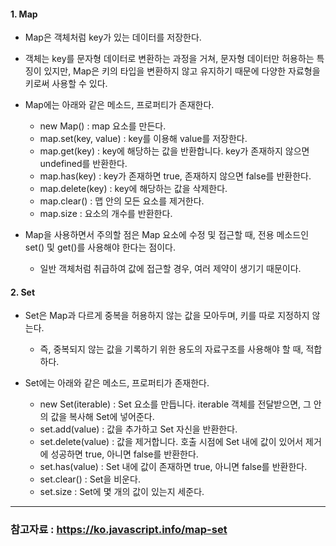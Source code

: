 #### 1. Map

- Map은 객체처럼 key가 있는 데이터를 저장한다.

- 객체는 key를 문자형 데이터로 변환하는 과정을 거쳐, 문자형 데이터만 허용하는 특징이 있지만, Map은 키의 타입을 변환하지 않고 유지하기 때문에 다양한 자료형을 키로써 사용할 수 있다.
  
- Map에는 아래와 같은 메소드, 프로퍼티가 존재한다.
    - new Map() : map 요소를 만든다.
    - map.set(key, value) : key를 이용해 value를 저장한다.
    - map.get(key) : key에 해당하는 값을 반환합니다. key가 존재하지 않으면 undefined를 반환한다.
    - map.has(key) : key가 존재하면 true, 존재하지 않으면 false를 반환한다.
    - map.delete(key) : key에 해당하는 값을 삭제한다.
    - map.clear() : 맵 안의 모든 요소를 제거한다.
    - map.size : 요소의 개수를 반환한다.

- Map을 사용하면서 주의할 점은 Map 요소에 수정 및 접근할 때, 전용 메소드인 set() 및 get()를 사용해야 한다는 점이다.
    - 일반 객체처럼 취급하여 값에 접근할 경우, 여러 제약이 생기기 때문이다.



#### 2. Set

- Set은 Map과 다르게 중복을 허용하지 않는 값을 모아두며, 키를 따로 지정하지 않는다. 
    - 즉, 중복되지 않는 값을 기록하기 위한 용도의 자료구조를 사용해야 할 때, 적합하다.

- Set에는 아래와 같은 메소드, 프로퍼티가 존재한다.
    - new Set(iterable) : Set 요소를 만듭니다. iterable 객체를 전달받으면, 그 안의 값을 복사해 Set에 넣어준다.
    - set.add(value) : 값을 추가하고 Set 자신을 반환한다.
    - set.delete(value) : 값을 제거합니다. 호출 시점에 Set 내에 값이 있어서 제거에 성공하면 true, 아니면 false를 반환한다.
    - set.has(value) : Set 내에 값이 존재하면 true, 아니면 false를 반환한다.
    - set.clear() : Set을 비운다.
    - set.size : Set에 몇 개의 값이 있는지 세준다.

---

### 참고자료 : https://ko.javascript.info/map-set